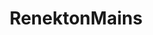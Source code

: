 ---
title: RenektonMains
crosslinks:
- summonerschool
- leagueoflegends
- AMAAggregator
- Rivenmains
- leagueoflengeds
---